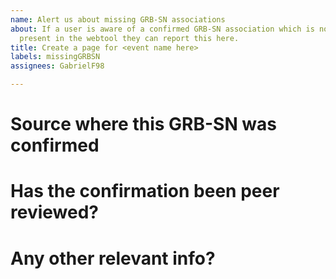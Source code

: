```yaml
---
name: Alert us about missing GRB-SN associations
about: If a user is aware of a confirmed GRB-SN association which is not
  present in the webtool they can report this here.
title: Create a page for <event name here>
labels: missingGRBSN
assignees: GabrielF98

---
```


# Source where this GRB-SN was confirmed

# Has the confirmation been peer reviewed?

# Any other relevant info?
